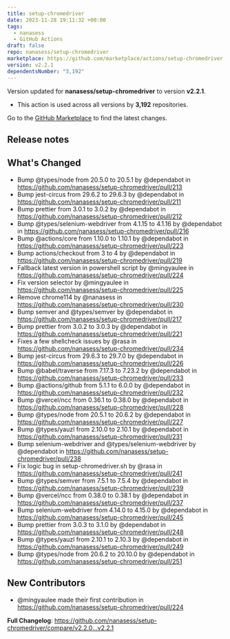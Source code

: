 ```yaml
---
title: setup-chromedriver
date: 2023-11-28 19:11:32 +00:00
tags:
  - nanasess
  - GitHub Actions
draft: false
repo: nanasess/setup-chromedriver
marketplace: https://github.com/marketplace/actions/setup-chromedriver
version: v2.2.1
dependentsNumber: "3,192"
---
```



Version updated for **nanasess/setup-chromedriver** to version **v2.2.1**.
- This action is used across all versions by **3,192** repositories.

Go to the [GitHub Marketplace](https://github.com/marketplace/actions/setup-chromedriver) to find the latest changes.

## Release notes

## What's Changed
* Bump @types/node from 20.5.0 to 20.5.1 by @dependabot in https://github.com/nanasess/setup-chromedriver/pull/213
* Bump jest-circus from 29.6.2 to 29.6.3 by @dependabot in https://github.com/nanasess/setup-chromedriver/pull/211
* Bump prettier from 3.0.1 to 3.0.2 by @dependabot in https://github.com/nanasess/setup-chromedriver/pull/212
* Bump @types/selenium-webdriver from 4.1.15 to 4.1.16 by @dependabot in https://github.com/nanasess/setup-chromedriver/pull/216
* Bump @actions/core from 1.10.0 to 1.10.1 by @dependabot in https://github.com/nanasess/setup-chromedriver/pull/223
* Bump actions/checkout from 3 to 4 by @dependabot in https://github.com/nanasess/setup-chromedriver/pull/219
* Fallback latest version in powershell script by @mingyaulee in https://github.com/nanasess/setup-chromedriver/pull/224
* Fix version selector by @mingyaulee in https://github.com/nanasess/setup-chromedriver/pull/225
* Remove chrome114 by @nanasess in https://github.com/nanasess/setup-chromedriver/pull/230
* Bump semver and @types/semver by @dependabot in https://github.com/nanasess/setup-chromedriver/pull/217
* Bump prettier from 3.0.2 to 3.0.3 by @dependabot in https://github.com/nanasess/setup-chromedriver/pull/221
* Fixes a few shellcheck issues by @rasa in https://github.com/nanasess/setup-chromedriver/pull/234
* Bump jest-circus from 29.6.3 to 29.7.0 by @dependabot in https://github.com/nanasess/setup-chromedriver/pull/226
* Bump @babel/traverse from 7.17.3 to 7.23.2 by @dependabot in https://github.com/nanasess/setup-chromedriver/pull/233
* Bump @actions/github from 5.1.1 to 6.0.0 by @dependabot in https://github.com/nanasess/setup-chromedriver/pull/232
* Bump @vercel/ncc from 0.36.1 to 0.38.0 by @dependabot in https://github.com/nanasess/setup-chromedriver/pull/228
* Bump @types/node from 20.5.1 to 20.6.2 by @dependabot in https://github.com/nanasess/setup-chromedriver/pull/227
* Bump @types/yauzl from 2.10.0 to 2.10.1 by @dependabot in https://github.com/nanasess/setup-chromedriver/pull/231
* Bump selenium-webdriver and @types/selenium-webdriver by @dependabot in https://github.com/nanasess/setup-chromedriver/pull/238
* Fix logic bug in setup-chromedriver.sh by @rasa in https://github.com/nanasess/setup-chromedriver/pull/241
* Bump @types/semver from 7.5.1 to 7.5.4 by @dependabot in https://github.com/nanasess/setup-chromedriver/pull/239
* Bump @vercel/ncc from 0.38.0 to 0.38.1 by @dependabot in https://github.com/nanasess/setup-chromedriver/pull/237
* Bump selenium-webdriver from 4.14.0 to 4.15.0 by @dependabot in https://github.com/nanasess/setup-chromedriver/pull/245
* Bump prettier from 3.0.3 to 3.1.0 by @dependabot in https://github.com/nanasess/setup-chromedriver/pull/248
* Bump @types/yauzl from 2.10.1 to 2.10.3 by @dependabot in https://github.com/nanasess/setup-chromedriver/pull/249
* Bump @types/node from 20.6.2 to 20.10.0 by @dependabot in https://github.com/nanasess/setup-chromedriver/pull/251

## New Contributors
* @mingyaulee made their first contribution in https://github.com/nanasess/setup-chromedriver/pull/224

**Full Changelog**: https://github.com/nanasess/setup-chromedriver/compare/v2.2.0...v2.2.1
